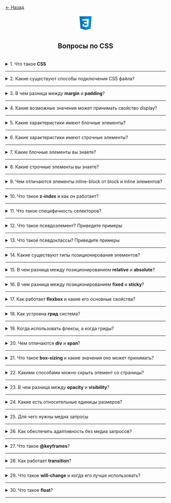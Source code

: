 <a href="./README.md">← Назад</a>

<div align="center">
  <img src="../../assets/icons/icons-for-titles/css.png">
  <h2>Вопросы по CSS</h2>
</div>
<br />

<details>
<summary><span>1. Что такое <b>CSS</b></span></summary>
<br />

CSS (Cascading Style Sheets - Каскадные таблицы стилей) - это язык таблиц стилей, используемый для описания представления HTML-документов. Он определяет, как элементы должны отображаться на экране, управляя макетом, цветами, шрифтами, интервалами и другими визуальными аспектами веб-страниц.

</details>

---

<details>
<summary><span>2. Какие существуют способы подключения CSS файла?</span></summary>
<br />

Существует три способа включения CSS в HTML-документ:

1. **Внешний CSS**

   В HTML:

   ```html
   <link rel="stylesheet" href="styles.css" />
   ```

   В React:

   ```jsx
   import './styles.css';
   ```

   Основные преимущества:

   - Размещается в секции `<head>` (HTML) или в начале файла компонента (React)
   - Наиболее удобный подход для поддержки
   - Может кэшироваться браузерами
   - Один файл может использоваться для нескольких страниц/компонентов

2. **Внутренний CSS**

   В HTML:

   ```html
   <style>
   	body {
   		background-color: white;
   	}
   </style>
   ```

   В Vue:

   ```vue
   <style>
   .component {
   	background-color: white;
   }
   </style>
   ```

   - Размещается в секции `<head>` (HTML) или внутри файла компонента (Vue)
   - Стили применяются только к конкретной HTML-странице/компоненту
   - Увеличивает размер страницы и время загрузки

3. **Встроенный CSS**
   ```html
   <p style="color: blue; font-size: 16px;">Это параграф</p>
   ```
   - Применяется непосредственно к отдельным HTML-элементам
   - Наивысшая специфичность
   - Сложнее поддерживать
   - Смешивает содержимое с представлением

</details>

---

<details>
<summary><span>3. В чем разница между <b>margin</b> и <b>padding</b>?</span></summary>
<br />

- **Padding** - это пространство внутри элемента между его содержимым и границей
- **Margin** - это пространство снаружи элемента, которое создает расстояние от других элементов

</details>

---

<details>
<summary><span>4. Какие возможные значения может принимать свойство display?</span></summary>
<br />

Наиболее часто используемые значения display:

- block
- inline
- inline-block
- none
- flex
- grid
- table
- inherit
- initial

</details>

---

<details>
<summary><span>5. Какие характеристики имеют блочные элементы?</span></summary>
<br />

- Начинаются с новой строки
- По умолчанию занимают всю доступную ширину
- Можно задавать размеры с помощью свойств width и height
- Можно центрировать с помощью margin: auto
- Учитывают свойства margin и padding
- Могут содержать другие блочные и строчные элементы

</details>

---

<details>
<summary><span>6. Какие характеристики имеют строчные элементы?</span></summary>
<br />

- Располагаются в потоке текста в одну строку
- Занимают только ширину своего содержимого
- Нельзя задать width и height
- Можно выравнивать по горизонтали с помощью text-align
- Вертикальные margin не работают
- Учитываются только горизонтальные padding и margin
- Могут содержать только другие строчные элементы
- Line-height влияет на вертикальное расстояние

</details>

---

<details>
<summary><span>7. Какие блочные элементы вы знаете?</span></summary>
<br />

Распространенные блочные элементы:

- `<div>` - универсальный контейнер
- `<p>` - параграф
- `<h1>` до `<h6>` - заголовки
- `<section>` - контейнер секции
- `<article>` - контейнер статьи
- `<header>` - контейнер шапки
- `<footer>` - контейнер подвала
- `<form>` - контейнер формы
- `<ul>`, `<ol>` - списки
- `<li>` - элемент списка
- `<main>` - основное содержимое
- `<nav>` - контейнер навигации
- `<aside>` - боковое содержимое
- `<blockquote>` - цитируемый контент

</details>

---

<details>
<summary><span>8. Какие строчные элементы вы знаете?</span></summary>
<br />

Распространенные строчные элементы:

- `<span>` - универсальный строчный контейнер
- `<img>` - изображение
- `<a>` - гиперссылка
- `<label>` - метка формы
- `<input>` - поле ввода формы
- `<button>` - кнопка
- `<code>` - фрагмент кода
- `<br>` - перенос строки
- `<b>` - жирный текст
- `<strong>` - сильное выделение
- `<i>` - курсивный текст
- `<em>` - выделенный текст
- `<small>` - уменьшенный текст
- `<sub>` - нижний индекс
- `<sup>` - верхний индекс

</details>

---

<details>
<summary><span>9. Чем отличаются элементы inline-block от block и inline элементов?</span></summary>
<br />

Основные характеристики элементов inline-block:

- Сочетают особенности блочных и строчных элементов
- Располагаются в потоке текста как строчные элементы
- Не создают принудительный перенос строки как строчные элементы
- Могут иметь width, height, margins и padding как блочные элементы
- Применяются как вертикальные, так и горизонтальные margins/padding
- По умолчанию не занимают всю ширину родителя
- Несколько элементов могут располагаться рядом, если позволяет пространство

</details>

---

<details>
<summary><span>10. Что такое <b>z-index</b> и как он работает?</span></summary>
<br />

Это свойство определяет порядок наложения элементов по оси Z (глубина), определяя, какие элементы отображаются поверх других. Работает только для элементов с position: relative, absolute, fixed или sticky.

- Чем выше значение z-index, тем ближе элемент к пользователю
- Чем ниже значение, тем дальше элемент
- Если z-index не задан, элементы располагаются в порядке их появления в коде
</details>

---

<details>
<summary><span>11. Что такое специфичность селекторов?</span></summary>
<br />

Это определенный вес, по которому браузер определяет приоритет стилей, когда к одному элементу применяются несколько правил. Чем выше специфичность, тем выше приоритет стиля

Если два или более селектора конфликтуют, браузер выбирает тот, у которого больший вес. Если специфичность одинакова, применяется правило, написанное позже в коде

Специфичность селектора можно представить как кортеж из трех чисел, где:

- Первое значение - количество ID-селекторов (наивысший приоритет)
- Второе значение - сумма классов, атрибутов и псевдоклассов
- Третье значение - количество тегов и псевдоэлементов

</details>

---

<details>
<summary><span>12. Что такое псевдоэлемент? Приведите примеры</span></summary>
<br />

Псевдоэлемент в CSS позволяет стилизовать часть элемента без изменения HTML-разметки.

Наиболее часто используемые:

- `::before` - добавляет содержимое перед элементом
- `::after` - добавляет содержимое после элемента
- `::first-letter` - стилизует первую букву текста
- `::first-line` - стилизует первую строку текста

</details>

---

<details>
<summary><span>13. Что такое псевдоклассы? Приведите примеры</span></summary>
<br />

Это способ применения стилей к элементу на основе его состояния или положения в DOM, без добавления классов или атрибутов в HTML

Основные псевдоклассы:

- `:hover` – применяется при наведении курсора на элемент
- `:focus` – активируется, когда элемент получает фокус (например, при клике в поле ввода)
- `:active` – когда элемент активен (нажат)
- `:checked` – применяется к отмеченному чекбоксу или радиокнопке
- `:first-child` / `:last-child` – стилизует первый или последний дочерний элемент
- `:nth-child(n)` – выбирает определенный дочерний элемент среди соседних (например, второй элемент в списке)
- `:disabled` – используется для отключенных элементов формы

</details>

---

<details>
<summary><span>14. Какие существуют типы позиционирования элементов?</span></summary>
<br />

- `static`
- `relative`
- `absolute`
- `fixed`
- `sticky`

</details>

---

<details>
<summary><span>15. В чем разница между позиционированием <b>relative</b> и <b>absolute</b>?</span></summary>
<br />

- `relative` — элемент остается в потоке документа, но может быть смещен относительно своего исходного положения
- `absolute` — элемент удаляется из потока документа и позиционируется относительно ближайшего родителя с позиционированием **fixed**, **relative** или **absolute**

</details>

---

<details>
<summary><span>16. В чем разница между позиционированием <b>fixed</b> и <b>sticky</b>?</span></summary>
<br />

- `fixed` — элемент привязывается относительно окна браузера и остается на месте даже при прокрутке всей страницы.

- `sticky` — элемент ведет себя как relative до тех пор, пока не достигнет указанной через top, left и т.д. позиции. Затем он прилипает к этой позиции внутри своего родителя и остается там до конца области родителя, не выходя за его пределы.

</details>

---

<details>
<summary><span>17. Как работает <b>flexbox</b> и какие его основные свойства?</span></summary>
<br />

Это инструмент CSS для удобного расположения элементов на странице, который использется для создания адаптивных интерфейсов и центровки элементов.
<br /><br />

Flexbox использует **две оси**, которые помогают управлять расположением элементов:

1. **Главная ось (Main Axis)** — направление, вдоль которого расположены элементы
   - Определяется свойством `flex-direction`
   - Может быть **горизонтальной** (`row`) или **вертикальной** (`column`)
2. **Поперечная ось (Cross Axis)** — перпендикулярна главной, отвечает за выравнивание элементов
   - Управляется через `align-items` и `align-content`

---

### **Выравнивание вдоль главной оси (`justify-content`)**

Используется для управления расположением элементов **по горизонтали** (если `flex-direction: row`) или **по вертикали** (если `flex-direction: column`):

- `flex-start` — элементы прижаты к началу
- `flex-end` — прижаты к концу
- `center` — центрируются
- `space-between` — распределяются равномерно **без промежутков по краям**
- `space-around` — равномерное распределение с **промежутками по бокам**
- `space-evenly` — полностью равномерное распределение, включая края

---

### **Выравнивание вдоль поперечной оси (`align-items`)**

Отвечает за расположение элементов **перпендикулярно главной оси**:

- `stretch` (по умолчанию) — элементы растягиваются по высоте контейнера
- `flex-start` — прижаты к началу поперечной оси
- `flex-end` — прижаты к концу
- `center` — центрируются
- `baseline` — выравниваются по базовой линии текста

---

### 🔹 **Дополнительные команды Flexbox**

- **`flex-direction`** — задаёт направление расположения элементов (`row`, `column`, `row-reverse`, `column-reverse`, `inherit`, `initial`, `unset`).
- **`flex-wrap`** — управляет переносом строк (`nowrap`, `wrap`, `wrap-reverse`, `inherit`, `initial`, `unset`).
- **`flex-flow`** — объединяет `flex-direction` и `flex-wrap` (например, `row wrap`, `column nowrap`).
- **`flex-shrink`** — определяет степень уменьшения элементов (`0` — не сжимается, `1` — стандартное сжатие).
- **`flex-grow`** — регулирует увеличение элементов (`0` — не увеличивается, `1+` — степень увеличения).
- **`flex-basis`** — задаёт начальный размер (`auto`, `100px`, `25%`).
- **`order`** — меняет порядок отображения (`-1`, `0`, `1`, `2` и т. д.).
- **`align-self`** — индивидуальное выравнивание (`auto`, `flex-start`, `flex-end`, `center`, `baseline`, `stretch`).
- **`align-content`** — управляет расположением строк (`flex-start`, `flex-end`, `center`, `space-between`, `space-around`, `stretch`).
- **`justify-content`** — контролирует расположение элементов вдоль главной оси (`flex-start`, `flex-end`, `center`, `space-between`, `space-around`, `space-evenly`).

</details>

---

<details>
<summary><span>18. Как устроена <b>грид</b> система?</span></summary>
<br />

Это инструмент для создания сложных макетов, который позволяет работать с сетками из строк и колонок. В отличие от Flexbox, который управляет элементами вдоль одной оси, **Grid** организует контент в **двумерной** структуре.

### **Основные свойства сетки (`grid-container`)**

Используются на родительском элементе (`display: grid;`):

- **`grid-template-columns`** — задаёт количество и ширину колонок (`100px 200px 1fr`).
- **`grid-template-rows`** — определяет высоту строк (`50px auto 1fr`).
- **`grid-template-areas`** — задаёт именованные области (`"header header" "sidebar main" "footer footer"`).
- **`grid-template`** — объединяет `grid-template-rows`, `grid-template-columns` и `grid-template-areas` в одном свойстве.
- **`grid-gap` / `gap`** — задаёт расстояние между элементами (`10px`, `20px`).
- **`justify-items`** — управляет выравниванием внутри **ячеек** (`start`, `end`, `center`, `stretch`).
- **`align-items`** — задаёт вертикальное выравнивание внутри **ячеек** (`start`, `end`, `center`, `stretch`).
- **`justify-content`** — распределяет всю сетку вдоль **главной оси** (`start`, `end`, `center`, `space-between`, `space-around`, `space-evenly`).
- **`align-content`** — распределяет всю сетку по **поперечной оси** (как `justify-content`, но вертикально).
  <br /><br />

### **Свойства элементов сетки (`grid-item`)**

Используются на дочерних элементах внутри `grid-container`:

- **`grid-column-start` / `grid-column-end`** — определяет, с какого столбца начинается и заканчивается элемент (`2 / 4`).
- **`grid-row-start` / `grid-row-end`** — задаёт строки (`1 / 3`).
- **`grid-area`** — объединяет `row` и `column` (`1 / 2 / 3 / 4`).
- **`justify-self`** — управляет горизонтальным расположением элемента (`start`, `end`, `center`, `stretch`).
- **`align-self`** — регулирует вертикальное положение элемента (`start`, `end`, `center`, `stretch`).
  <br /><br />

### 🔹 **Автоматическое размещение (`auto-fill`, `auto-fit`)**

- **`grid-template-columns: repeat(auto-fill, minmax(150px, 1fr));`**
- **`grid-template-columns: repeat(auto-fit, minmax(150px, 1fr));`**

✔ `auto-fill` **заполняет сетку максимально возможным количеством колонок**.  
✔ `auto-fit` **изменяет размер колонок так, чтобы они заполняли доступное пространство**.

</details>

---

<details>
<summary><span>19. Когда использовать флексы, а когда гриды?</span></summary>
<br />

**Flexbox** — инструмент для одноосного управления элементами, идеально подходит для расположения компонентов **по горизонтали или вертикали**.  
**Grid** — мощная система для двумерных макетов, где нужно **располагать элементы и в строках, и в колонках**.

Выбор зависит от задачи: если нужна гибкость вдоль одной оси — **Flexbox**, если нужна структурированная сетка — **Grid**.

</details>

---

<details>
<summary><span>20. Чем отличаются <b>div</b> и <b>span</b></span>?</summary>
<br />

- `div` — блочный элемент, используется для группировки контента и создания структурных блоков
- `span` — строчный элемент, применяется для выделения отдельных частей текста или стилизации внутри строки

</details>

---

<details>
<summary><span>21. Что такое <b>box-sizing</b> и какие значения оно может принимать?</span></summary>
<br />

**`box-sizing`** — это CSS-свойство, которое определяет, как рассчитываются размеры элемента, включая ширину и высоту.

### **Доступные значения**

- **`content-box`** (по умолчанию) — размеры элемента считаются **без учёта** `padding` и `border`.
- **`border-box`** — **все** внутренние отступы (`padding`) и границы (`border`) включаются в указанную `width` и `height`.

</details>

---

<details>
<summary><span>22. Какими способами можно скрыть элемент со страницы?</span></summary>
<br />

Существует несколько способов скрыть элемент:

- **`display: none`** — полностью удаляет элемент из потока документа, он не занимает место
- **`visibility: hidden`** — элемент невидим, но занимает место на странице
- **`opacity: 0`** — делает элемент полностью прозрачным, но он остается кликабельным
- **`width: 0; height: 0`** — схлопывает элемент до нулевых размеров
- **`position: absolute; left: -9999px`** — перемещает элемент далеко за пределы экрана
- **`clip-path: polygon(0 0)`** — обрезает элемент до невидимой точки

Каждый метод имеет свои особенности:

- `display: none` не анимируется
- `visibility` и `opacity` можно анимировать
- `opacity` сохраняет интерактивность элемента
- `position: absolute` может повлиять на производительность

</details>

---

<details>
<summary><span>23. В чем разница между <b>opacity</b> и <b>visibility</b>?</span></summary>
<br />

- **`opacity`** управляет уровнем прозрачности, может быть **анимировано** и сохраняет элемент **интерактивным** (кликабельным, доступным для событий)
- **`visibility`** просто скрывает элемент, но он остаётся в потоке документа и **не реагирует на события**. Анимация `visibility` невозможна через `transition`

</details>

---

<details>
<summary><span>24. Какие есть относительные единицы размеров?</span></summary>
<br />

- **`em`** — зависит от размера шрифта родительского элемента.
- **`rem`** — зависит от размера шрифта корневого элемента (`html`).
- **`%`** — процентное значение относительно родительского элемента.
- **`vh`** — процент от высоты видимой области (`viewport height`).
- **`vw`** — процент от ширины видимой области (`viewport width`).
- **`vmin`** — процент от меньшего измерения (`vh` или `vw`).
- **`vmax`** — процент от большего измерения (`vh` или `vw`).
- **`ex`** — зависит от высоты строчной буквы `x` текущего шрифта.
- **`ch`** — зависит от ширины символа `0` текущего шрифта.

</details>

---

<details>
<summary><span>25. Для чего нужны медиа запросы</span></summary>
<br />

Медиа запросы (media queries) позволяют применять разные стили в зависимости от характеристик устройства (ширина экрана, ориентация, тип устройства и т.д.). Это основной инструмент для создания адаптивного дизайна.

</details>

---

<details>
<summary><span>26. Как обеспечить адаптивность без медиа запросов?</span></summary>
<br />

- **Flexbox и Grid** — гибкие макеты, адаптирующиеся к доступному пространству.
- **Относительные единицы (`em`, `rem`, `%`, `vh`, `vw`)** — масштабируются в зависимости от контейнера или экрана.
- **`max-width` и `min-width`** — предотвращают слишком большие или маленькие размеры элементов.
- **`clamp()`** — задаёт динамический диапазон значений (`clamp(200px, 50%, 600px)`).
- **`auto` вместо фиксированных размеров** — элементы подстраиваются под контент.
- **`fit-content`** — используется для адаптивной ширины (`width: fit-content;`).
- **`calc()`** — позволяет комбинировать размеры (`width: calc(100% - 50px);`).
- **`aspect-ratio`** — поддерживает правильные пропорции без медиазапросов (`aspect-ratio: 16/9;`).
- **CSS `container queries` (в современных браузерах)** — адаптация к размеру родительского блока.

</details>

---

<details>
<summary><span>27. Что такое <b>@keyframes</b>?</span></summary>
<br />

`@keyframes` - это CSS правило, которое позволяет создавать анимации, определяя последовательность стилей в заданных точках анимации. Используется совместно со свойством `animation` для применения анимации к элементам.

Основные свойства анимации:

- **`animation-name`** (имя_анимации) - задает имя @keyframes анимации
- **`animation-duration`** (время в секундах/миллисекундах) - длительность анимации
- **`animation-timing-function`** (linear, ease, ease-in, ease-out, ease-in-out, steps()) - функция расчета промежуточных значений
- **`animation-delay`** (время в секундах/миллисекундах) - задержка перед началом анимации
- **`animation-iteration-count`** (число или infinite) - количество повторений анимации
- **`animation-direction`** (normal, reverse, alternate, alternate-reverse) - направление воспроизведения
- **`animation-fill-mode`** (none, forwards, backwards, both) - состояние элемента до и после анимации
- **`animation-play-state`** (running, paused) - состояние воспроизведения анимации

</details>

---

<details>
<summary><span>28. Как работает <b>transition</b>?</span></summary>
<br />

`transition` - это CSS свойство для плавного перехода между значениями других свойств. Основные параметры:

- **`transition-property`** - анимируемое свойство
- **`transition-duration`** - длительность перехода
- **`transition-timing-function`** - функция перехода
- **`transition-delay`** - задержка перед началом

Пример: `transition: all 0.3s ease;`

</details>

---

<details>
<summary><span>29. Что такое <b>will-change</b> и когда его лучше использовать?</span></summary>
<br />

Это CSS-свойство, которое сообщает браузеру, какие свойства скорее всего изменятся, чтобы он заранее оптимизировал их рендеринг.

Используется для оптимизации рендеринга сложных анимаций, но применять его следует точечно, чтобы избежать лишней нагрузки на браузер.

</details>

---

<details>
<summary><span>30. Что такое <b>float</b>?</span></summary>
<br />

Это CSS свойство, которое позволяет элементу "плавать" по левому или правому краю своего контейнера, при этом текст и встроенные элементы обтекают его.
<br /><br />

Основные значения:

- `left` - элемент плавает у левого края
- `right` - элемент плавает у правого края
- `none` - отключает обтекание (значение по умолчанию)
  <br /><br />

Важные особенности:

- Плавающие элементы выпадают из потока документа
- Родительский контейнер может "схлопнуться" если содержит только плавающие элементы
- Для очистки обтекания используется свойство `clear`

</details>

---

<!--
В чем минусы табличной верстки?
Разница между css переменными и препроцессорными переменными?
В чем различие между responsive от apadtive?
 -->

<!--
<details>
<summary><span></span></summary>
<br />

</details>

--- -->

